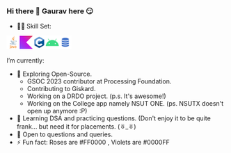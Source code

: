 ### Hi there 👋 Gaurav here 😏
<!--
**onerouskin/onerouskin** is a ✨ _special_ ✨ repository because its `README.md` (this file) appears on your GitHub profile.

Here are some ideas to get you started:
-->
- 🤹‍♂️ Skill Set:<br/>
 <img align="left" alt="Java" width="30px" src="https://raw.githubusercontent.com/github/explore/80688e429a7d4ef2fca1e82350fe8e3517d3494d/topics/java/java.png" />
 <img align="left" alt="Kotlin" width="30px" src="https://raw.githubusercontent.com/github/explore/4479d2a2c854198cb00160f8593519c14dc3b905/topics/kotlin/kotlin.png" />
 <img align="left" alt="C++" width="30px" src="https://raw.githubusercontent.com/github/explore/f3e22f0dca2be955676bc70d6214b95b13354ee8/topics/c/c.png" />
 <img align="left" alt="Android"width="30px"src="https://raw.githubusercontent.com/github/explore/8baf984947f4d9c32006bd03fa4c51ff91aadf8d/topics/android/android.png" />
 <img align="left" alt="SQL" width="30px" src="https://raw.githubusercontent.com/github/explore/80688e429a7d4ef2fca1e82350fe8e3517d3494d/topics/sql/sql.png" /><br/><br/> 
 
I’m currently:
- 🔭 Exploring Open-Source.
    - GSOC 2023 contributor at Processing Foundation. 
    - Contributing to Giskard.
    - Working on a DRDO project. (p.s. It's awesome!)
    - Working on the College app namely NSUT ONE. (ps. NSUTX doesn't open up anymore :P)
- 🌱 Learning DSA and practicing questions. (Don't enjoy it to be quite frank... but need it for placements. (ㆆ_ㆆ)
- 💬 Open to questions and queries.
- ⚡ Fun fact: Roses are #FF0000 , Violets are #0000FF

